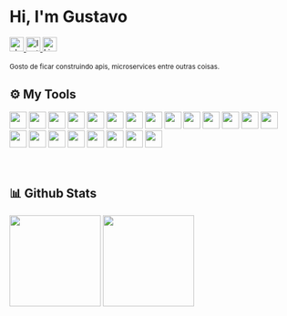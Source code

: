 <h1 align="left"> Hi, I'm Gustavo</h1>

<div align="left">
  <a href="https://www.youtube.com/watch?v=dQw4w9WgXcQ&ab_channel=RickAstley" target="_blank">
    <img height="25px" src="https://img.shields.io/badge/-about me-%23fff?style=for-the-badge&logo=&logoColor=white" alt="about me">
  <a href="https://www.instagram.com/gustavolitter/" target="_blank">
    <img height="25px" src="https://img.shields.io/badge/-instagram-%23E4405F?style=for-the-badge&logo=instagram&logoColor=white" alt="Instagram">
  </a>
  <a href="https://www.linkedin.com/in/gustavo-litter-6ab24b191/" target="_blank">
    <img height="25px" src="https://img.shields.io/badge/-linkedin-%230e76a8?style=for-the-badge&logo=linkedin&logoColor=white" alt="Linkedin" />
  </a>
</div>

</br>
<small>Gosto de ficar construindo apis, microservices entre outras coisas.</small>
<!-- </br> -->

## ⚙️ My Tools
<div align="left">
<img height="30px" src="https://cdn.jsdelivr.net/gh/devicons/devicon/icons/go/go-original-wordmark.svg"/>

<img height="30px" src="https://cdn.jsdelivr.net/gh/devicons/devicon/icons/typescript/typescript-original.svg"/>

<img height="30px" src="https://cdn.jsdelivr.net/gh/devicons/devicon/icons/nodejs/nodejs-original.svg"/>

<img height="30px" src="https://cdn.jsdelivr.net/gh/devicons/devicon/icons/nestjs/nestjs-plain.svg"/>

<img height="30px" src="https://cdn.jsdelivr.net/gh/devicons/devicon/icons/express/express-original.svg"/>

<img height="30px" src="https://cdn.jsdelivr.net/gh/devicons/devicon/icons/discordjs/discordjs-plain.svg"/>

<img height="30px" src="https://cdn.jsdelivr.net/gh/devicons/devicon/icons/react/react-original.svg"/>

<img height="30px" src="https://cdn.jsdelivr.net/gh/devicons/devicon/icons/nextjs/nextjs-line.svg"/>

<img height="30px" src="https://cdn.jsdelivr.net/gh/devicons/devicon/icons/tailwindcss/tailwindcss-plain.svg"/>

<img height="30px" src="https://cdn.jsdelivr.net/gh/devicons/devicon/icons/jest/jest-plain.svg"/>

<img height="30px" src="https://cdn.jsdelivr.net/gh/devicons/devicon/icons/php/php-plain.svg"/>

<img height="30px" src="https://cdn.jsdelivr.net/gh/devicons/devicon/icons/docker/docker-plain.svg"/>

<img height="30px" src="https://cdn.jsdelivr.net/gh/devicons/devicon/icons/postgresql/postgresql-original.svg"/>

<img height="30px" src="https://cdn.jsdelivr.net/gh/devicons/devicon/icons/mysql/mysql-original.svg"/>

<img height="30px" src="https://cdn.jsdelivr.net/gh/devicons/devicon/icons/apachekafka/apachekafka-original.svg"/>
  
<img height="30px" src="https://cdn.jsdelivr.net/gh/devicons/devicon/icons/graphql/graphql-plain.svg"/>

<img height="30px" src="https://cdn.jsdelivr.net/gh/devicons/devicon/icons/amazonwebservices/amazonwebservices-original.svg"/>

<img height="30px" src="https://cdn.jsdelivr.net/gh/devicons/devicon/icons/yarn/yarn-original.svg"/>

<img height="30px" src="https://cdn.jsdelivr.net/gh/devicons/devicon/icons/bash/bash-original.svg"/>

<img height="30px" src="https://cdn.jsdelivr.net/gh/devicons/devicon/icons/windows8/windows8-original.svg"/>

<img height="30px" src="https://cdn.jsdelivr.net/gh/devicons/devicon/icons/linux/linux-original.svg"/>

<img height="30px" src="https://cdn.jsdelivr.net/gh/devicons/devicon/icons/vscode/vscode-original.svg"/> 
</div>
</br></br>


## 📊 Github Stats
<div align="left">
  <img height="160em" 
       src="https://github-readme-stats.vercel.app/api?username=Gurtinho&show_icons=true&theme=radical&include_all_commits=true&count_private=true"/>
  <img height="160em" 
       src="https://github-readme-stats.vercel.app/api/top-langs/?username=Gurtinho&layout=compact&langs_count=7&theme=radical"/>
</div>
</br>
